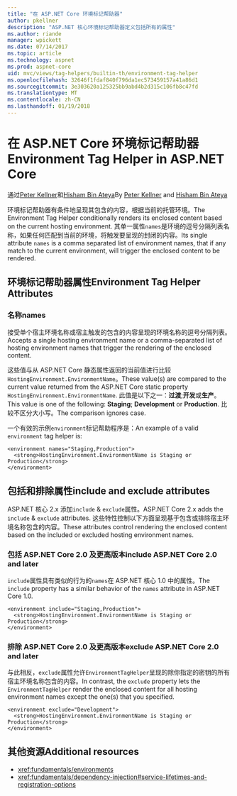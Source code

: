 ```yaml
---
title: "在 ASP.NET Core 环境标记帮助器"
author: pkellner
description: "ASP.NET 核心环境标记帮助器定义包括所有的属性"
ms.author: riande
manager: wpickett
ms.date: 07/14/2017
ms.topic: article
ms.technology: aspnet
ms.prod: aspnet-core
uid: mvc/views/tag-helpers/builtin-th/environment-tag-helper
ms.openlocfilehash: 32646f1fdaf840f796da1ec573459157a41a86d1
ms.sourcegitcommit: 3e303620a125325bb9abd4b2d315c106fb8c47fd
ms.translationtype: MT
ms.contentlocale: zh-CN
ms.lasthandoff: 01/19/2018
---
```

# <a name="environment-tag-helper-in-aspnet-core"></a><span data-ttu-id="08029-103">在 ASP.NET Core 环境标记帮助器</span><span class="sxs-lookup"><span data-stu-id="08029-103">Environment Tag Helper in ASP.NET Core</span></span>

<span data-ttu-id="08029-104">通过[Peter Kellner](http://peterkellner.net)和[Hisham Bin Ateya](https://twitter.com/hishambinateya)</span><span class="sxs-lookup"><span data-stu-id="08029-104">By [Peter Kellner](http://peterkellner.net) and [Hisham Bin Ateya](https://twitter.com/hishambinateya)</span></span>

<span data-ttu-id="08029-105">环境标记帮助器有条件地呈现其包含的内容，根据当前的托管环境。</span><span class="sxs-lookup"><span data-stu-id="08029-105">The Environment Tag Helper conditionally renders its enclosed content based on the current hosting environment.</span></span> <span data-ttu-id="08029-106">其单一属性`names`是环境的逗号分隔列表名称，如果任何匹配到当前的环境，将触发要呈现的封闭的内容。</span><span class="sxs-lookup"><span data-stu-id="08029-106">Its single attribute `names` is a comma separated list of environment names, that if any match to the current environment, will trigger the enclosed content to be rendered.</span></span>

## <a name="environment-tag-helper-attributes"></a><span data-ttu-id="08029-107">环境标记帮助器属性</span><span class="sxs-lookup"><span data-stu-id="08029-107">Environment Tag Helper Attributes</span></span>

### <a name="names"></a><span data-ttu-id="08029-108">名称</span><span class="sxs-lookup"><span data-stu-id="08029-108">names</span></span>

<span data-ttu-id="08029-109">接受单个宿主环境名称或宿主触发的包含的内容呈现的环境名称的逗号分隔列表。</span><span class="sxs-lookup"><span data-stu-id="08029-109">Accepts a single hosting environment name or a comma-separated list of hosting environment names that trigger the rendering of the enclosed content.</span></span>

<span data-ttu-id="08029-110">这些值与从 ASP.NET Core 静态属性返回的当前值进行比较`HostingEnvironment.EnvironmentName`。</span><span class="sxs-lookup"><span data-stu-id="08029-110">These value(s) are compared to the current value returned from the ASP.NET Core static property `HostingEnvironment.EnvironmentName`.</span></span>  <span data-ttu-id="08029-111">此值是以下之一：**过渡**;**开发**或**生产**。</span><span class="sxs-lookup"><span data-stu-id="08029-111">This value is one of the following: **Staging**; **Development** or **Production**.</span></span> <span data-ttu-id="08029-112">比较不区分大小写。</span><span class="sxs-lookup"><span data-stu-id="08029-112">The comparison ignores case.</span></span>

<span data-ttu-id="08029-113">一个有效的示例`environment`标记帮助程序是：</span><span class="sxs-lookup"><span data-stu-id="08029-113">An example of a valid `environment` tag helper is:</span></span>

```cshtml
<environment names="Staging,Production">
  <strong>HostingEnvironment.EnvironmentName is Staging or Production</strong>
</environment>
```

## <a name="include-and-exclude-attributes"></a><span data-ttu-id="08029-114">包括和排除属性</span><span class="sxs-lookup"><span data-stu-id="08029-114">include and exclude attributes</span></span>

<span data-ttu-id="08029-115">ASP.NET 核心 2.x 添加`include`  &  `exclude`属性。</span><span class="sxs-lookup"><span data-stu-id="08029-115">ASP.NET Core 2.x adds the `include` & `exclude` attributes.</span></span> <span data-ttu-id="08029-116">这些特性控制以下方面呈现基于包含或排除宿主环境名称包含的内容。</span><span class="sxs-lookup"><span data-stu-id="08029-116">These attributes control rendering the enclosed content based on the included or excluded hosting environment names.</span></span>

### <a name="include-aspnet-core-20-and-later"></a><span data-ttu-id="08029-117">包括 ASP.NET Core 2.0 及更高版本</span><span class="sxs-lookup"><span data-stu-id="08029-117">include ASP.NET Core 2.0 and later</span></span>

<span data-ttu-id="08029-118">`include`属性具有类似的行为的`names`在 ASP.NET 核心 1.0 中的属性。</span><span class="sxs-lookup"><span data-stu-id="08029-118">The `include` property has a similar behavior of the `names` attribute in ASP.NET Core 1.0.</span></span>

```cshtml
<environment include="Staging,Production">
  <strong>HostingEnvironment.EnvironmentName is Staging or Production</strong>
</environment>
```

### <a name="exclude-aspnet-core-20-and-later"></a><span data-ttu-id="08029-119">排除 ASP.NET Core 2.0 及更高版本</span><span class="sxs-lookup"><span data-stu-id="08029-119">exclude ASP.NET Core 2.0 and later</span></span>

<span data-ttu-id="08029-120">与此相反，`exclude`属性允许`EnvironmentTagHelper`呈现的除你指定的密钥的所有宿主环境名称包含的内容。</span><span class="sxs-lookup"><span data-stu-id="08029-120">In contrast, the `exclude` property lets the `EnvironmentTagHelper` render the enclosed content for all hosting environment names except the one(s) that you specified.</span></span>

```cshtml
<environment exclude="Development">
  <strong>HostingEnvironment.EnvironmentName is Staging or Production</strong>
</environment>
```

## <a name="additional-resources"></a><span data-ttu-id="08029-121">其他资源</span><span class="sxs-lookup"><span data-stu-id="08029-121">Additional resources</span></span>

* <xref:fundamentals/environments>
* <xref:fundamentals/dependency-injection#service-lifetimes-and-registration-options>
